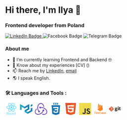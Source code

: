 
<div>
<h1>Hi there, I'm Ilya 👋</h1>
<h3>Frontend developer from Poland</h3>
</div>
<div id="badges">
  <a href='https://www.linkedin.com/in/isidorenya/'><img src="https://img.shields.io/badge/LinkedIn-blue?style=for-the-badge&logo=linkedin&logoColor=white" alt="LinkedIn Badge"/> </a>
  <img src="https://img.shields.io/badge/Facebook-blue?style=for-the-badge&logo=youtube&logoColor=white" alt="Facebook Badge"/>
  <img src="https://img.shields.io/badge/Telegram-blue?style=for-the-badge&logo=telegram&logoColor=white" alt="Telegram Badge"/>
</div>

### About me
- 🌱 I’m currently learning Frontend and Backend 🤓
- 💬 Know about my experiences [CV] ()
- 📫 Reach me by [LinkedIn](https://www.linkedin.com/in/isidorenya/), [email](mailto:isidorenya.lenovo@gmail.com)
- 🌎 I speak English.

### :hammer_and_wrench: Languages and Tools :
<div>
  <img src="https://github.com/devicons/devicon/blob/master/icons/react/react-original-wordmark.svg" title="React" alt="React" width="40" height="40"/>&nbsp;
  <img src="https://github.com/devicons/devicon/blob/master/icons/materialui/materialui-original.svg" title="Material UI" alt="Material UI" width="40" height="40"/>&nbsp;
  <img src="https://github.com/devicons/devicon/blob/master/icons/redux/redux-original.svg" title="Redux" alt="Redux " width="40" height="40"/>&nbsp;
  <img src="https://github.com/devicons/devicon/blob/master/icons/css3/css3-plain-wordmark.svg"  title="CSS3" alt="CSS" width="40" height="40"/>&nbsp;
  <img src="https://github.com/devicons/devicon/blob/master/icons/html5/html5-original.svg" title="HTML5" alt="HTML" width="40" height="40"/>&nbsp;
  <img src="https://github.com/devicons/devicon/blob/master/icons/javascript/javascript-original.svg" title="JavaScript" alt="JavaScript" width="40" height="40"/>&nbsp;
  <img src="https://github.com/devicons/devicon/blob/master/icons/firebase/firebase-plain-wordmark.svg" title="Firebase" alt="Firebase" width="40" height="40"/>&nbsp;
  <img src="https://github.com/devicons/devicon/blob/master/icons/git/git-original-wordmark.svg" title="Git" **alt="Git" width="40" height="40"/>
</div>


<!--
**Sidor4ik/Sidor4ik** is a ✨ _special_ ✨ repository because its `README.md` (this file) appears on your GitHub profile.

Here are some ideas to get you started:

- 🔭 I’m currently working on ...
- 🌱 I’m currently learning ...
- 👯 I’m looking to collaborate on ...
- 🤔 I’m looking for help with ...
- 💬 Ask me about ...
- 📫 How to reach me: ...
- 😄 Pronouns: ...
- ⚡ Fun fact: ...
-->
